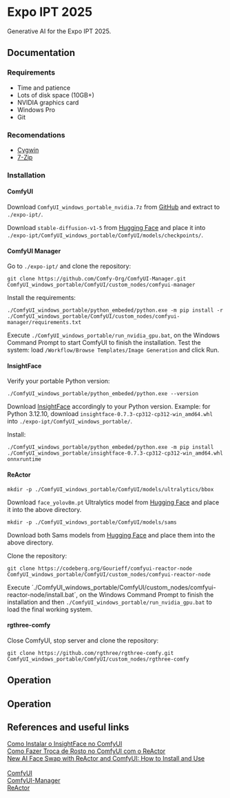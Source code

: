 # Expo IPT 2025

Generative AI for the Expo IPT 2025.

## Documentation

### Requirements

- Time and patience
- Lots of disk space (10GB+)
- NVIDIA graphics card
- Windows Pro
- Git

### Recomendations

- [Cygwin](https://www.cygwin.com/)
- [7-Zip](https://7-zip.org/)

### Installation

#### ComfyUI

Download `ComfyUI_windows_portable_nvidia.7z` from [GitHub](https://github.com/comfyanonymous/ComfyUI/releases/latest/download/ComfyUI_windows_portable_nvidia.7z) and extract to `./expo-ipt/`.

Download `stable-diffusion-v1-5` from [Hugging Face](https://huggingface.co/Comfy-Org/stable-diffusion-v1-5-archive/blob/main/v1-5-pruned-emaonly-fp16.safetensors) and place it into `./expo-ipt/ComfyUI_windows_portable/ComfyUI/models/checkpoints/`.

#### ComfyUI Manager

Go to `./expo-ipt/` and clone the repository:

```
git clone https://github.com/Comfy-Org/ComfyUI-Manager.git ComfyUI_windows_portable/ComfyUI/custom_nodes/comfyui-manager
```

Install the requirements:

```
./ComfyUI_windows_portable/python_embeded/python.exe -m pip install -r ./ComfyUI_windows_portable/ComfyUI/custom_nodes/comfyui-manager/requirements.txt
```

Execute `./ComfyUI_windows_portable/run_nvidia_gpu.bat`, on the Windows Command Prompt to start ComfyUI to finish the installation. Test the system: load `/Workflow/Browse Templates/Image Generation` and click Run.

#### InsightFace

Verify your portable Python version:

```
./ComfyUI_windows_portable/python_embeded/python.exe --version
```

Download [InsightFace](https://github.com/Gourieff/Assets/tree/main/Insightface/) accordingly to your Python version. Example: for Python 3.12.10, download `insightface-0.7.3-cp312-cp312-win_amd64.whl` into `./expo-ipt/ComfyUI_windows_portable/`.

Install:

```
./ComfyUI_windows_portable/python_embeded/python.exe -m pip install ./ComfyUI_windows_portable/insightface-0.7.3-cp312-cp312-win_amd64.whl onnxruntime
```

#### ReActor

```
mkdir -p ./ComfyUI_windows_portable/ComfyUI/models/ultralytics/bbox
```

Download `face_yolov8m.pt` Ultralytics model from [Hugging Face](https://huggingface.co/datasets/Gourieff/ReActor/blob/main/models/detection/bbox/face_yolov8m.pt) and place it into the above directory.

```
mkdir -p ./ComfyUI_windows_portable/ComfyUI/models/sams
```

Download both Sams models from [Hugging Face](https://huggingface.co/datasets/Gourieff/ReActor/tree/main/models/sams) and place them into the above directory.

Clone the repository:

```
git clone https://codeberg.org/Gourieff/comfyui-reactor-node ComfyUI_windows_portable/ComfyUI/custom_nodes/comfyui-reactor-node
```

Execute ´./ComfyUI_windows_portable/ComfyUI/custom_nodes/comfyui-reactor-node/install.bat´, on the Windows Command Prompt to finish the installation and then `./ComfyUI_windows_portable/run_nvidia_gpu.bat` to load the final working system.

#### rgthree-comfy

Close ComfyUI, stop server and clone the repository:

```
git clone https://github.com/rgthree/rgthree-comfy.git ComfyUI_windows_portable/ComfyUI/custom_nodes/rgthree-comfy
```

## Operation

## Operation

## References and useful links

[Como Instalar o InsightFace no ComfyUI](https://www.youtube.com/watch?v=qSGAQWxSMJw)<br>
[Como Fazer Troca de Rosto no ComfyUI com o ReActor](https://www.youtube.com/watch?v=lSuhpN5PM6c)<br>
[New AI Face Swap with ReActor and ComfyUI: How to Install and Use](https://www.youtube.com/watch?v=cFrDYl1FJwc)<br>
<br>
[ComfyUI](https://github.com/comfyanonymous/ComfyUI)<br>
[ComfyUI-Manager](https://github.com/Comfy-Org/ComfyUI-Manager)<br>
[ReActor](https://codeberg.org/Gourieff/comfyui-reactor-nod)